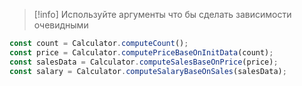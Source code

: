 >[!info] Используйте аргументы что бы сделать зависимости очевидными
```ts
const count = Calculator.computeCount();
const price = Calculator.computePriceBaseOnInitData(count);
const salesData = Calculator.computeSalesBaseOnPrice(price);
const salary = Calculator.computeSalaryBaseOnSales(salesData);
```
